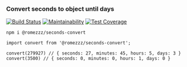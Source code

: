### Convert seconds to object until days

[![Build Status](https://travis-ci.com/Romez/secondsToObject.svg?branch=master)](https://travis-ci.com/Romez/secondsToObject)
[![Maintainability](https://api.codeclimate.com/v1/badges/c265769b5a27fb6b745b/maintainability)](https://codeclimate.com/github/Romez/secondsToObject/maintainability)
[![Test Coverage](https://api.codeclimate.com/v1/badges/c265769b5a27fb6b745b/test_coverage)](https://codeclimate.com/github/Romez/secondsToObject/test_coverage)

`npm i @romezzz/seconds-convert`

```
import convert from '@romezzz/seconds-convert';

convert(279927) // { seconds: 27, minutes: 45, hours: 5, days: 3 }
convert(3500) // { seconds: 0, minutes: 0, hours: 1, days: 0 }
```
